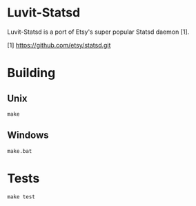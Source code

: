 Luvit-Statsd
==================================

Luvit-Statsd is a port of Etsy's super popular Statsd daemon [1].

[1] https://github.com/etsy/statsd.git

Building
========

Unix
----

```
make
```

Windows
-------

```
make.bat
```

Tests
=====

```
make test
```
